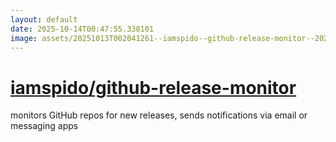```yaml
---
layout: default
date: 2025-10-14T00:47:55.338101
image: assets/20251013T002041261--iamspido--github-release-monitor--20251013T002735503--cropped.png
---
```


# [iamspido/github-release-monitor](https://github.com/iamspido/github-release-monitor)

monitors GitHub repos for new releases, sends notifications via email or messaging apps

